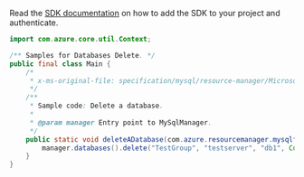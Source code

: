 Read the [SDK documentation](https://github.com/Azure/azure-sdk-for-java/blob/azure-resourcemanager-mysqlflexibleserver_1.0.0-beta.1/sdk/mysqlflexibleserver/azure-resourcemanager-mysqlflexibleserver/README.md) on how to add the SDK to your project and authenticate.

```java
import com.azure.core.util.Context;

/** Samples for Databases Delete. */
public final class Main {
    /*
     * x-ms-original-file: specification/mysql/resource-manager/Microsoft.DBforMySQL/stable/2021-05-01/examples/DatabaseDelete.json
     */
    /**
     * Sample code: Delete a database.
     *
     * @param manager Entry point to MySqlManager.
     */
    public static void deleteADatabase(com.azure.resourcemanager.mysqlflexibleserver.MySqlManager manager) {
        manager.databases().delete("TestGroup", "testserver", "db1", Context.NONE);
    }
}
```
